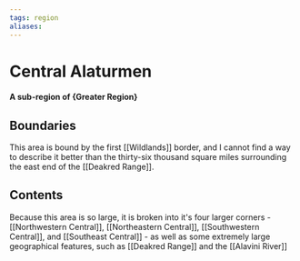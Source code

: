 ```yaml
---
tags: region
aliases:
---
```

# Central Alaturmen
#### A sub-region of {Greater Region}
## Boundaries
This area is bound by the first [[Wildlands]] border, and I cannot find a way to describe it better than the thirty-six thousand square miles surrounding the east end of the [[Deakred Range]].

## Contents
Because this area is so large, it is broken into it's four larger corners - [[Northwestern Central]], [[Northeastern Central]], [[Southwestern Central]], and [[Southeast Central]] - as well as some extremely large geographical features, such as [[Deakred Range]] and the [[Alavini River]]